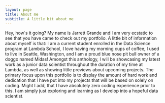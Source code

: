 ```yaml
---
layout: page
title: About me
subtitle: A little bit about me
---
```


Hey, how's it going? My name is Jarrett Grande and I am very ecstatic to see that you have came to check out my portfolio.
A little bit of information about myself is that: I am a current student enrolled in the Data Science program at Lambda School, I love having my morning cups of coffee, I used to live in Seattle, Washington, and I am a proud blue nose pit bull owner of a doggo named Midas!
Amongst this anthology, I will be showcasing my latest work as a junior data scientist throughout the duration of my time at Lambda, as well as showing little previews about upcoming projects. The primary focus upon this portfolio is to display the amount of hard work and dedication that I have put into my projects that will be based on solely on coding. Might I add, that I have absolutely zero coding experience prior to this. I am simply just exploring and learning as I develop into a hopeful data scientist. 
